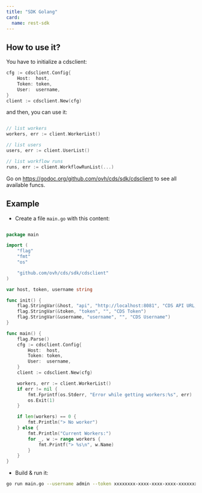 ```yaml
---
title: "SDK Golang"
card: 
  name: rest-sdk
---
```


## How to use it?

You have to initialize a cdsclient:

```go
cfg := cdsclient.Config{
    Host:  host,
    Token: token,
    User:  username,
}
client := cdsclient.New(cfg)
```

and then, you can use it:

```go

// list workers
workers, err := client.WorkerList()

// list users
users, err := client.UserList()

// list workflow runs
runs, err := client.WorkflowRunList(...)

```

Go on https://godoc.org/github.com/ovh/cds/sdk/cdsclient to see all available funcs.
	

## Example

+ Create a file `main.go` with this content:

```go

package main

import (
	"flag"
	"fmt"
	"os"

	"github.com/ovh/cds/sdk/cdsclient"
)

var host, token, username string

func init() {
	flag.StringVar(&host, "api", "http://localhost:8081", "CDS API URL, ex: http://localhost:8081")
	flag.StringVar(&token, "token", "", "CDS Token")
	flag.StringVar(&username, "username", "", "CDS Username")
}

func main() {
	flag.Parse()
	cfg := cdsclient.Config{
		Host:  host,
		Token: token,
		User:  username,
	}
	client := cdsclient.New(cfg)

	workers, err := client.WorkerList()
	if err != nil {
		fmt.Fprintf(os.Stderr, "Error while getting workers:%s", err)
		os.Exit(1)
	}

	if len(workers) == 0 {
		fmt.Println("> No worker")
	} else {
		fmt.Println("Current Workers:")
		for _, w := range workers {
			fmt.Printf("> %s\n", w.Name)
		}
	}
}

```

+ Build & run it: 

```bash
go run main.go --username admin --token xxxxxxxx-xxxx-xxxx-xxxx-xxxxxxxxxxxx --api http://localhost:8081
```
